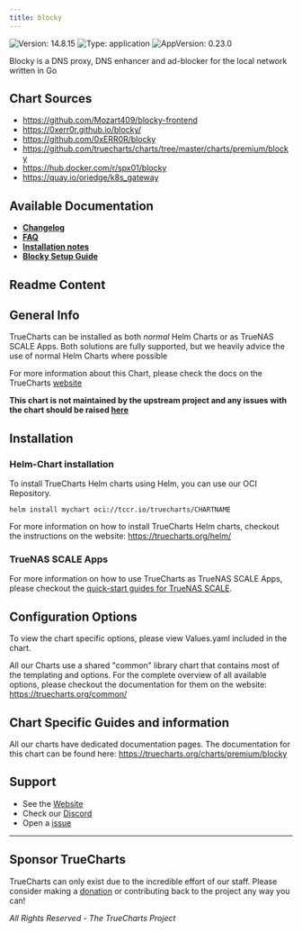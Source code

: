 ```yaml
---
title: blocky
---
```


![Version: 14.8.15](https://img.shields.io/badge/Version-14.8.15-informational?style=flat-square) ![Type: application](https://img.shields.io/badge/Type-application-informational?style=flat-square) ![AppVersion: 0.23.0](https://img.shields.io/badge/AppVersion-0.23.0-informational?style=flat-square)

Blocky is a DNS proxy, DNS enhancer and ad-blocker for the local network written in Go

## Chart Sources

- https://github.com/Mozart409/blocky-frontend
- https://0xerr0r.github.io/blocky/
- https://github.com/0xERR0R/blocky
- https://github.com/truecharts/charts/tree/master/charts/premium/blocky
- https://hub.docker.com/r/spx01/blocky
- https://quay.io/oriedge/k8s_gateway

## Available Documentation

- [**Changelog**](./CHANGELOG.md)
- [**FAQ**](./FAQ.md)
- [**Installation notes**](./installation-notes.md)
- [**Blocky Setup Guide**](./setup-guide.md)

## Readme Content


## General Info

TrueCharts can be installed as both _normal_ Helm Charts or as TrueNAS SCALE Apps.
Both solutions are fully supported, but we heavily advice the use of normal Helm Charts where possible

For more information about this Chart, please check the docs on the TrueCharts [website](https://truecharts.org/charts/premium/blocky)

**This chart is not maintained by the upstream project and any issues with the chart should be raised [here](https://github.com/truecharts/charts/issues/new/choose)**

## Installation

### Helm-Chart installation

To install TrueCharts Helm charts using Helm, you can use our OCI Repository.

`helm install mychart oci://tccr.io/truecharts/CHARTNAME`

For more information on how to install TrueCharts Helm charts, checkout the instructions on the website: https://truecharts.org/helm/


### TrueNAS SCALE Apps

For more information on how to use TrueCharts as TrueNAS SCALE Apps, please checkout the [quick-start guides for TrueNAS SCALE](https://truecharts.org/scale/guides/scale-intro).

## Configuration Options

To view the chart specific options, please view Values.yaml included in the chart.

All our Charts use a shared "common" library chart that contains most of the templating and options.
For the complete overview of all available options, please checkout the documentation for them on the website: https://truecharts.org/common/

## Chart Specific Guides and information

All our charts have dedicated documentation pages.
The documentation for this chart can be found here:
https://truecharts.org/charts/premium/blocky

## Support


- See the [Website](https://truecharts.org)
- Check our [Discord](https://discord.gg/tVsPTHWTtr)
- Open a [issue](https://github.com/truecharts/charts/issues/new/choose)

---

## Sponsor TrueCharts

TrueCharts can only exist due to the incredible effort of our staff.
Please consider making a [donation](https://truecharts.org/general/sponsor) or contributing back to the project any way you can!

_All Rights Reserved - The TrueCharts Project_
